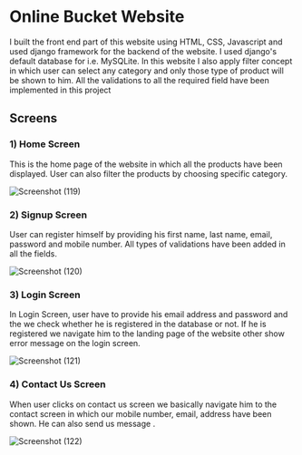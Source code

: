 
# Online Bucket Website

I built the front end part of this website using HTML, CSS, Javascript and used django framework for the backend of the website. I used django's default database for i.e. MySQLite. In this website I also apply filter concept in which user can select any category and only those type of product will be shown to him. All the validations to all the required field have been implemented in this project









## Screens

### 1) Home Screen
This is the home page of the website in which all the products have been displayed. User can also filter the products by choosing specific category.


![Screenshot (119)](https://user-images.githubusercontent.com/81456948/200884529-e2776fb2-fc5f-4fff-a4c8-ede4a4f9ad30.png)


### 2) Signup Screen
User can register himself by providing his first name, last name, email, password and mobile number. All types of validations have been added in all the fields.


![Screenshot (120)](https://user-images.githubusercontent.com/81456948/200884622-5b18f680-3b4d-4a44-ae66-691d6c977d6c.png)


### 3) Login Screen 
In Login Screen, user have to provide his email address and password and the we check whether he is registered in the database or not. If he is registered we navigate him to the landing page of the website other show error message on the login screen.


![Screenshot (121)](https://user-images.githubusercontent.com/81456948/200884747-25b75b08-8393-4155-8de9-3930e7c0d946.png)


### 4) Contact Us Screen
When user clicks on contact us screen we basically navigate him to the contact screen in which our mobile number, email, address have been shown. He can also send us message .


![Screenshot (122)](https://user-images.githubusercontent.com/81456948/200884801-6bbd608b-6f8c-49dc-8c40-62c529980209.png)






